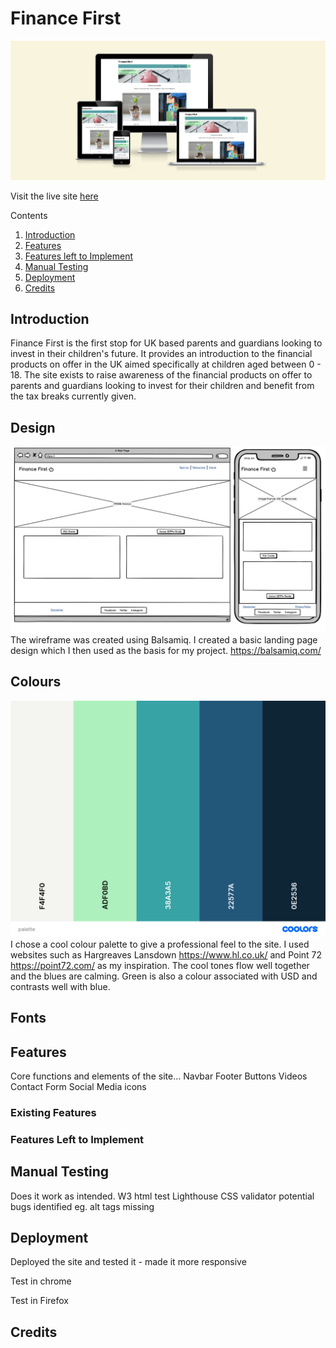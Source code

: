 # Finance First
![mock-up](assets/images/screen-homepage.png)

Visit the live site [here](https://katherine-holland.github.io/PP1-Finance-First/index.html)

Contents
1. [Introduction](#introduction)
2. [Features](#features)
3. [Features left to Implement](#featuresleft)
4. [Manual Testing](#testing)
5. [Deployment](#deployment)
6. [Credits](#credits) 

## Introduction
Finance First is the first stop for UK based parents and guardians looking to invest in their children's future. It provides an introduction to the financial products on offer in the UK aimed specifically at children aged between 0 - 18.
The site exists to raise awareness of the financial products on offer to parents and guardians looking to invest for their children and benefit from the tax breaks currently given.

## Design
![Wireframe for Mobile](assets/images/wireframe.png)
The wireframe was created using Balsamiq. I created a basic landing page design which I then used as the basis for my project. https://balsamiq.com/

## Colours
![Colour palette](assets/images/palette.png)
I chose a cool colour palette to give a professional feel to the site. I used websites such as Hargreaves Lansdown https://www.hl.co.uk/ and Point 72 https://point72.com/ as my inspiration. The cool tones flow well together and the blues are calming. Green is also a colour associated with USD and contrasts well with blue. 

## Fonts


## Features
Core functions and elements of the site... 
Navbar
Footer
Buttons
Videos
Contact Form
Social Media icons
### Existing Features

### Features Left to Implement

## Manual Testing
Does it work as intended. 
W3 html test
Lighthouse
CSS validator
potential bugs identified eg. alt tags missing

## Deployment
Deployed the site and tested it - made it more responsive 

Test in chrome

Test in Firefox

## Credits
